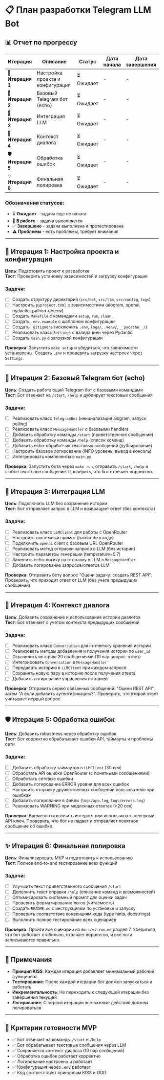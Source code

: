 # 📋 План разработки Telegram LLM Bot

## 📊 Отчет по прогрессу

| Итерация | Описание | Статус | Дата начала | Дата завершения |
|----------|----------|--------|-------------|-----------------|
| 🔧 **Итерация 1** | Настройка проекта и конфигурация | ⏳ Ожидает | - | - |
| 🤖 **Итерация 2** | Базовый Telegram бот (echo) | ⏳ Ожидает | - | - |
| 🧠 **Итерация 3** | Интеграция LLM | ⏳ Ожидает | - | - |
| 💬 **Итерация 4** | Контекст диалога | ⏳ Ожидает | - | - |
| 🛡️ **Итерация 5** | Обработка ошибок | ⏳ Ожидает | - | - |
| ✨ **Итерация 6** | Финальная полировка | ⏳ Ожидает | - | - |

### Обозначения статусов:
- ⏳ **Ожидает** - задача еще не начата
- 🚧 **В работе** - задача выполняется
- ✅ **Завершено** - задача выполнена и протестирована
- ⚠️ **Проблемы** - есть проблемы, требует внимания

---

## 🔧 Итерация 1: Настройка проекта и конфигурация

**Цель**: Подготовить проект к разработке  
**Тест**: Проверить установку зависимостей и загрузку конфигурации

### Задачи:

- [ ] Создать структуру директорий (`src/bot`, `src/llm`, `src/config`, `logs`)
- [ ] Настроить `pyproject.toml` с зависимостями (aiogram, openai, pydantic, python-dotenv)
- [ ] Создать `Makefile` с командами `setup`, `run`, `clean`
- [ ] Создать `.env.example` с шаблоном конфигурации
- [ ] Создать `.gitignore` (исключить `.env`, `logs/`, `.venv/`, `__pycache__/`)
- [ ] Реализовать класс `Settings` с валидацией через Pydantic
- [ ] Создать `main.py` с загрузкой конфигурации

**Проверка**: Запустить `make setup` и убедиться, что зависимости установлены. Создать `.env` и проверить загрузку настроек через `Settings`.

---

## 🤖 Итерация 2: Базовый Telegram бот (echo)

**Цель**: Создать работающий Telegram бот с базовыми командами  
**Тест**: Бот отвечает на `/start`, `/help` и дублирует текстовые сообщения

### Задачи:

- [ ] Реализовать класс `TelegramBot` (инициализация aiogram, запуск polling)
- [ ] Реализовать класс `MessageHandler` с базовыми handlers
- [ ] Добавить обработку команды `/start` (приветственное сообщение)
- [ ] Добавить обработку команды `/help` (список команд)
- [ ] Добавить echo-обработчик текстовых сообщений (дублирование)
- [ ] Настроить базовое логирование (INFO уровень, вывод в консоль)
- [ ] Интегрировать компоненты в `main.py`

**Проверка**: Запустить бота через `make run`, отправить `/start`, `/help` и любое текстовое сообщение. Проверить, что бот отвечает корректно.

---

## 🧠 Итерация 3: Интеграция LLM

**Цель**: Подключить LLM без сохранения истории  
**Тест**: Бот отправляет запрос в LLM и возвращает ответ (без контекста)

### Задачи:

- [ ] Реализовать класс `LLMClient` для работы с OpenRouter
- [ ] Настроить системный промпт (hardcode в коде)
- [ ] Подключить `openai` client с базовым URL OpenRouter
- [ ] Реализовать метод отправки запроса в LLM (без истории)
- [ ] Настроить параметры генерации (temperature=0.7)
- [ ] Заменить echo-логику на отправку в LLM в `MessageHandler`
- [ ] Добавить логирование запросов/ответов LLM

**Проверка**: Отправить боту вопрос "Оцени задачу: создать REST API". Проверить, что приходит ответ от LLM (без учета предыдущих сообщений).

---

## 💬 Итерация 4: Контекст диалога

**Цель**: Добавить сохранение и использование истории диалогов  
**Тест**: Бот отвечает с учетом контекста предыдущих сообщений

### Задачи:

- [ ] Реализовать класс `Conversation` для in-memory хранения истории
- [ ] Реализовать методы добавления и получения истории по `user_id`
- [ ] Ограничить историю 20 сообщениями (10 пар вопрос-ответ)
- [ ] Интегрировать `Conversation` в `MessageHandler`
- [ ] Передавать историю в `LLMClient` при каждом запросе
- [ ] Сохранять новую пару в историю после получения ответа
- [ ] Добавить логирование управления историей

**Проверка**: Отправить серию связанных сообщений: "Оцени REST API", затем "А если добавить аутентификацию?". Проверить, что второй ответ учитывает первый вопрос.

---

## 🛡️ Итерация 5: Обработка ошибок

**Цель**: Добавить robustness через обработку ошибок  
**Тест**: Бот корректно обрабатывает ошибки API, таймауты и проблемы сети

### Задачи:

- [ ] Добавить обработку таймаутов в `LLMClient` (30 сек)
- [ ] Обработать API ошибки OpenRouter (с понятными сообщениями)
- [ ] Обработать сетевые ошибки
- [ ] Добавить логирование ERROR уровня для всех ошибок
- [ ] Настроить отправку дружественных сообщений пользователю при ошибках
- [ ] Добавить логирование в файлы (`logs/app.log`, `logs/errors.log`)
- [ ] Реализовать WARNING при медленных ответах (>20 сек)

**Проверка**: Временно отключить интернет или использовать неверный API ключ. Проверить, что бот не падает и отправляет понятное сообщение об ошибке.

---

## ✨ Итерация 6: Финальная полировка

**Цель**: Финализировать MVP и подготовить к использованию  
**Тест**: Полное end-to-end тестирование всех функций

### Задачи:

- [ ] Улучшить текст приветственного сообщения `/start`
- [ ] Дополнить текст справки `/help` (описание команд и возможностей)
- [ ] Оптимизировать системный промпт для оценки задач
- [ ] Проверить форматирование логов (читаемость)
- [ ] Создать `README.md` с инструкциями по установке и запуску
- [ ] Проверить соответствие конвенциям кода (type hints, docstrings)
- [ ] Выполнить полное тестирование всех сценариев

**Проверка**: Пройти все сценарии из `docs/vision.md` раздел 7. Убедиться, что бот работает стабильно, отвечает корректно, и все логи записываются правильно.

---

## 📝 Примечания

- **Принцип KISS**: Каждая итерация добавляет минимальный рабочий функционал
- **Тестирование**: После каждой итерации бот должен запускаться и работать
- **Инкрементальность**: Не переходить к следующей итерации без завершения текущей
- **Логирование**: С первой итерации все важные действия должны логироваться

---

## 🎯 Критерии готовности MVP

- ✅ Бот отвечает на команды `/start` и `/help`
- ✅ Бот обрабатывает текстовые сообщения через LLM
- ✅ Сохраняется контекст диалога (10 пар сообщений)
- ✅ Обработка ошибок работает корректно
- ✅ Логирование настроено и работает
- ✅ Конфигурация через `.env` работает
- ✅ Код соответствует принципам KISS и ООП


